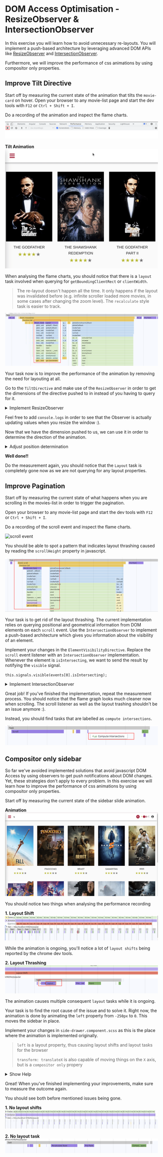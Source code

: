# DOM Access Optimisation - ResizeObserver & IntersectionObserver

In this exercise you will learn how to avoid unnecessary re-layouts. You will implement a
push-based architecture by leveraging advanced DOM APIs like [ResizeObserver](https://developer.mozilla.org/en-US/docs/Web/API/ResizeObserver)
and [IntersectionObserver](https://developer.mozilla.org/en-US/docs/Web/API/IntersectionObserver).

Furthermore, we will improve the performance of css animations by using compositor only properties.

## Improve Tilt Directive

Start off by measuring the current state of the animation that tilts the `movie-card` on hover.
Open your browser to any movie-list page and start the dev tools with `F12` or `Ctrl + Shift + I`.

Do a recording of the animation and inspect the flame charts.

![start-recording](images/dom-access/start-recording.png)

**Tilt Animation**
![tilt-animation](images/dom-access/tilt-animation.gif)

When analysing the flame charts, you should notice that there is a `layout` task involved
when querying for `getBoundingClientRect` or `clientWidth`. 

> The re-layout doesn't happen all the time. It only happens if the layout was invalidated before (e.g. infinite scroller loaded more movies, in some cases after changing the zoom level). The `recalculate` style task is easier to track.

![getBoundingClientRect](images/dom-access/getBoundingClientRect.png)

Your task now is to improve the performance of the animation by removing the need for layouting at all.

Go to the `TiltDirective` and make use of the `ResizeObserver` in order to get the dimensions of the directive pushed to in instead
of you having to query for it.

<details>
  <summary>Implement ResizeObserver</summary>

```ts
// tilt.directive.ts

private middle = 0;

constructor() {
  const observer = new ResizeObserver((events) => {
    const width = events[0].contentRect.width;
    this.middle = nativeElement.getBoundingClientRect().left + width / 2;
  });
  observer.observe(elementRef.nativeElement);
}
```

</details>

Feel free to add `console.logs` in order to see that the Observer is actually updating values when you resize the window :).

Now that we have the dimension pushed to us, we can use it in order to determine the direction of the animation.

<details>
  <summary>Adjust position determination</summary>

```ts
// tilt.directive.ts

// use offsetX instead of pageX
// determine position by using the stored width and compare it to the offsetX
const pos > this.middle ? 1 : 0;

```
</details>

**Well done!!**

Do the measurement again, you should notice that the `Layout` task is completely gone now as we are not querying for
any layout properties.

## Improve Pagination

Start off by measuring the current state of what happens when you are scrolling in the movies-list in order to trigger the
pagination.

Open your browser to any movie-list page and start the dev tools with `F12` or `Ctrl + Shift + I`.

Do a recording of the scroll event and inspect the flame charts.

![scroll event](images/dom-access/scroll.gif)

You should be able to spot a pattern that indicates layout thrashing caused by reading the `scrollHeight` property in javascript.

![scrollTop recalc styles](images/dom-access/scrollTop.png)

Your task is to get rid of the layout thrashing. The current implementation relies on querying positional and geometrical information
from DOM elements on each `scroll` event. Use the `IntersectionObserver` to implement a push-based architecture which gives you
information about the visibility of an element.

Implement your changes in the `ElementVisibilityDirective`.
Replace the `scroll` event listener with an `IntersectionObserver` implementation. Whenever the element is `isIntersecting`,
we want to send the result by notifying the `visible` signal.

`this.signals.visible(events[0].isIntersecting);`

<details>
  <summary>Implement IntersectionObserver</summary>

```ts
// element-visibility.directive.ts

const observer = new IntersectionObserver(events => {
  this.signals.visible(events[0].isIntersecting);
}, {
  root: null, // the scrollContainer (document in case of null)
  rootMargin: '100px', // margin
  threshold: 0.5 // how much of the element should be visible before it's considered as intersecting
});

observer.observe(elementRef.nativeElement);
```

</details>

Great job! If you've finished the implementation, repeat the measurement process. You should notice that the flame graph looks much cleaner now
when scrolling. The scroll listener as well as the layout trashing shouldn't be an issue anymore :).

Instead, you should find tasks that are labelled as `compute intersections`.

![compute-intersections](images/dom-access/compute-intersections.png)


## Compositor only sidebar

So far we've avoided implemented solutions that avoid javascript DOM Access by using observers to get
push notifications about DOM changes.
Yet, these strategies don't apply to every problem. In this exercise we will learn how to improve the 
performance of css animations by using compositor only properties.

Start off by measuring the current state of the sidebar slide animation.

**Animation**
![slide-animation](images/dom-access/slide-animation.gif)

You should notice two things when analysing the performance recording

**1. Layout Shift**
![sidebar-animation-layout-shift](images/dom-access/sidebar-animation-layout-shift.png)

While the animation is ongoing, you'll notice a lot of `layout shifts` being reported by the chrome dev tools.

**2. Layout Thrashing**
![slide-animation-layout](images/dom-access/slide-animation-layout.png)

The animation causes multiple consequent `layout` tasks while it is ongoing.

Your task is to find the root cause of the issue and to solve it. Right now, the animation is done
by animating the `left` property from `-250px` to `0`. This moves the sidebar in place.

Implement your changes in `side-drawer.component.scss` as this is the place where the animation is implemented originally.

> `left` is a layout property, thus causing layout shifts and layout tasks for the browser
> 
> `transform: translateX` is also capable of moving things on the `X` axis, but is a `compositor only` propery 

<details>
  <summary>Show Help</summary>

```scss
// src/app/ui/component/side-drawer/side-drawer.component.scss

.side-drawer {
  /*
  * other stuff
  */
  left: -250px;
  transform: translateX(-100%);
}

@media screen and (min-width: 1298px) {
  .side-drawer {
    //left: 0;
    transform: translateX(0);
  }
}
.side-drawer.opened {
  //left: 0;
  transform: translateX(0);
}

```

</details>

Great! When you've finished implementing your improvements, make sure to measure
the outcome again.

You should see both before mentioned issues being gone.

**1. No layout shifts**
![slide-animation-no-layout-shift](images/dom-access/slide-animation-no-layout-shift.png)

**2. No layout task**
![slide-animation-no-layout](images/dom-access/slide-animation-no-layout.png)


